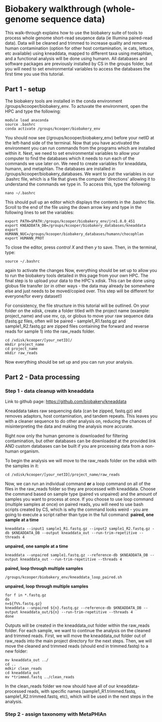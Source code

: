 # Biobakery walkthrough (whole-genome sequence data)

This walk-through explains how to use the biobakery suite of tools to process whole genome short-read seuqence data (ie Illumina paired-read data). Data will be cleaned and trimmed to increase quality and remove human contamination (option for other host contamination, ie cats, lettuce, etc available) using kneaddata, mapped to different taxa using metaphlan, and a functional analysis will be done using humann. All databases and software packages are previously installed by CS in the groups folder, but you will need to set environmental variables to access the databases the first time you use this tutorial.

## Part 1 - setup

The biobakery tools are installed in the conda environment /groups/kcooper/biobakery_env. To actuvate the environment, open the HPC and type the following:
```
module load anaconda
source .bashrc
conda activate /groups/kcooper/biobakery_env
```
You should now see (/groups/kcooper/biobakery_env) before your netID at the left-hand side of the terminal. Now that you have acvtivated the environment you can run commands from the programs which are installed within it. 
Next, we need to set environmental variables to allow your computer to find the databases which it needs to run each of the commands we use later on. We need to create variables for kneaddata, humann, and metaphlan. The databases are installed in /groups/kcooper/biobakery_databases. We want to put the variables in our .bashrc file, which is a file that gives the computer 'directions' allowing it to understand the commands we type in. To access this, type the following:
```
nano ~/.bashrc
```
This should pull up an editor which displays the contents in the .bashrc file. Scroll to the end of the file using the down arrow key and type in the following lines to set the variables:
```
export PATH=$PATH:/groups/kcooper/biobakery_env/jre1.8.0_451
export KNEADDATA_DB=/groups/kcooper/biobakery_databases/kneaddata
export HUMANN_NUC=/groups/kcooper/biobakery_databases/humann/chocophlan
export HUMANN_PROT

```
To close the editor, press *control X* and then *y* to save. Then, in the terminal, type:
```
source ~/.bashrc
```
again to activate the changes
Now, everything should be set up to allow you to run the biobakery tools detailed in this page from your own HPC. The final step is to upload your data to the HPC's xdisk. This can be done using globus file transfer (or in other ways - the data may already be somewhere else and just needs to be moved/copied over. This step will be different for everyone/for every dataset!)

For consistency, the file structure in this tutorial will be outlined. On your folder on the xdisk, create a folder titled with the project name (example: project_name) and use mv, cp, or globus to move your raw sequence data (fastq.gz files, often will be paired - sample1_R1.fastq.gz and sample1_R2.fastq.gz are zipped files containing the forward and reverse reads for sample 1) into the raw_reads folder. 
```
cd /xdisk/kcooper/[your_netID]/
mkdir project_name
cd project_name
mkdir raw_reads
```

Now everything should be set up and you can run your analysis.

## Part 2 - Data processing
### Step 1 - data cleanup with kneaddata
Link to github page: https://github.com/biobakery/kneaddata

Kneaddata takes raw sequencing data (can be zipped, fastq.gz) and removes adaptors, host contamination, and tandem repeats. This leaves you with a cleaner sequence to do other analysis on, reducing the chances of misinterpreting the data and making the analysis more accurate. 

Right now only the human genome is downloaded for filtering contamination, but other databases can be downloaded at the provided link AND custom databases can be built if you are processing data from a non-human organism.

To begin the analysis we will move to the raw_reads folder on the xdisk with the samples in it:
```
cd /xdisk/kcooper/[your_netID]/project_name/raw_reads
```
Now, we can run an individual command **or** a loop command on all of the files in the raw_reads folder so they are processed with kneaddata. Choose the command based on sample type (paired vs unpaired) and the amount of samples you want to process at once. If you choose to use loop command (multiple samples at once) on paired reads, you will need to use bash scripts created by CS, which is why the command looks weird - you are going to execute a script rather than type in the full command:
**paired, one sample at a time**
```
kneaddata --input1 sample1_R1.fastq.gz --input2 sample1_R2.fastq.gz -db $KNEADDATA_DB --output kneaddata_out --run-trim-repetitive --threads 4
```
**unpaired, one sample at a time**
```
kneaddata --unpaired sample1.fastq.gz --reference-db $KNEADDATA_DB --output kneaddata_out --run-trim-repetitive --threads 4
```
**paired, loop through multiple samples**
```
/groups/kcooper/biobakery_env/kneaddata_loop_paired.sh
```
**unpaired, loop through multiple samples**
```
for f in *.fastq.gz
do
n=${f%%.fastq.gz}
kneaddata --unpaired ${n}.fastq.gz --reference-db $KNEADDATA_DB --output kneaddata_out/${n} --run-trim-repetitive --threads 4
done
```
Outputs will be created in the kneaddata_out folder within the raw_reads folder. For each sample, we want to continue the analysis on the cleaned and trimmed reads. First, we will move the kneaddata_out folder out of raw_reads into the main project directory for the next steps. Then, we will move the cleaned and trimmed reads (should end in trimmed.fastq) to a new folder:
```
mv kneaddata_out ../
cd ..
mdkir clean_reads
cd kneaddata_out
mv *trimmed.fastq ../clean_reads
```
In the clean_reads folder we now should have all of our kneaddata-processed reads, with specific names (sample1_R1.trimmed.fastq, sample1_R2.trimmed.fastq, etc), which will be used in the next steps in the analysis.

### Step 2 - assign taxonomy with MetaPHlAn

